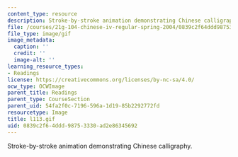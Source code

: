 ```yaml
---
content_type: resource
description: Stroke-by-stroke animation demonstrating Chinese calligraphy.
file: /courses/21g-104-chinese-iv-regular-spring-2004/0839c2f64ddd98753330ad2e86345692_l113.gif
file_type: image/gif
image_metadata:
  caption: ''
  credit: ''
  image-alt: ''
learning_resource_types:
- Readings
license: https://creativecommons.org/licenses/by-nc-sa/4.0/
ocw_type: OCWImage
parent_title: Readings
parent_type: CourseSection
parent_uid: 54fa2f0c-7196-596a-1d19-85b2292772fd
resourcetype: Image
title: l113.gif
uid: 0839c2f6-4ddd-9875-3330-ad2e86345692
---
```

Stroke-by-stroke animation demonstrating Chinese calligraphy.